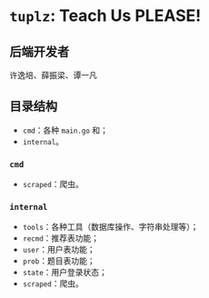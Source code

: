 # `tuplz`: Teach Us PLEASE!

## 后端开发者

许逸培、薛振梁、谭一凡

## 目录结构

* `cmd`：各种 `main.go` 和；
* `internal`。

### `cmd`

* `scraped`：爬虫。

### `internal`

* `tools`：各种工具（数据库操作、字符串处理等）；
* `recmd`：推荐表功能；
* `user`：用户表功能；
* `prob`：题目表功能；
* `state`：用户登录状态；
* `scraped`：爬虫。

